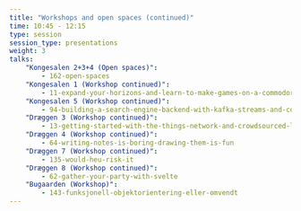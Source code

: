 ```yaml
---
title: "Workshops and open spaces (continued)"
time: 10:45 - 12:15
type: session
session_type: presentations
weight: 3
talks:
    "Kongesalen 2+3+4 (Open spaces)":
        - 162-open-spaces
    "Kongesalen 1 (Workshop continued)":
        - 11-expand-your-horizons-and-learn-to-make-games-on-a-commodore
    "Kongesalen 5 (Workshop continued)":
        - 94-building-a-search-engine-backend-with-kafka-streams-and-connect
    "Dræggen 3 (Workshop continued)":
        - 13-getting-started-with-the-things-network-and-crowdsourced-lorawan
    "Dræggen 4 (Workshop continued)":
        - 64-writing-notes-is-boring-drawing-them-is-fun
    "Dræggen 7 (Workshop continued)":
        - 135-would-heu-risk-it
    "Dræggen 8 (Workshop continued)":
        - 62-gather-your-party-with-svelte
    "Bugaarden (Workshop)":
        - 143-funksjonell-objektorientering-eller-omvendt
---
```

